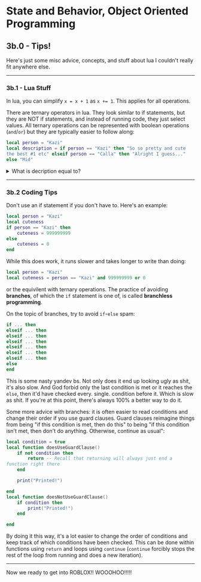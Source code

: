 <style>

code {
  white-space : pre-wrap !important;
  word-break: break-word;
}

</style>

# State and Behavior, Object Oriented Programming

## 3b.0 - Tips!
Here's just some misc advice, concepts, and stuff about lua I couldn't really fit anywhere else.

<hr>

### 3b.1 - Lua Stuff
In lua, you can simplify ``x = x + 1`` as ``x += 1``. This applies for all operations.

There are ternary operators in lua. They look similar to if statements, but they are NOT if statements, and instead of running code, they just select values. All ternary operations can be represented with boolean operations (``and``/``or``) but they are typically easier to follow along:
```lua
local person = "Kazi"
local description = if person == "Kazi" then "So so pretty and cute the best #1 etc" elseif person == "Calla" then "Alright I guess..." else "Mid"
```
<details>
<summary>What is decription equal to?</summary>
"So so pretty and cute the best #1 etc"
</details>

<hr>

### 3b.2 Coding Tips
Don't use an if statement if you don't have to. Here's an example:
```lua
local person = "Kazi"
local cuteness
if person == "Kazi" then
    cuteness = 999999999
else
    cuteness = 0
end
```
While this does work, it runs slower and takes longer to write than doing:
```lua
local person = "Kazi"
local cuteness = person == "Kazi" and 999999999 or 0
```
or the equivilent with ternary operations. The practice of avoiding **branches**, of which the ``if`` statement is one of, is called **branchless programming**.

On the topic of branches, try to avoid ``if``-``else`` spam:
```lua
if ... then
elseif ... then
elseif ... then
elseif ... then
elseif ... then
elseif ... then
elseif ... then
else
end
```
This is some nasty yandev bs. Not only does it end up looking ugly as shit, it's also slow. And God forbid only the last condition is met or it reaches the ``else``, then it'd have checked every. single. condition before it. Which is slow as shit. If you're at this point, there's always 100% a better way to do it.

Some more advice with branches: it is often easier to read conditions and change their order if you use guard clauses. Guard clauses reimagine things from being "if this condition is met, then do this" to being "if this condition isn't met, then don't do anything. Otherwise, continue as usual":
```lua
local condition = true
local function doesUseGuardClause()
    if not condition then
        return -- Recall that returning will always just end a function right there
    end

    print("Printed!")

end
local function doesNotUseGuardClause()
    if condition then
        print("Printed!")
    end

end
```
By doing it this way, it's a lot easier to change the order of conditions and keep track of which conditions have been checked. This can be done within functions using ``return`` and loops using ``continue`` (``continue`` forcibly stops the rest of the loop from running and does a new iteration).

<hr>

Now we ready to get into ROBLOX!! WOOOHOO!!!!!